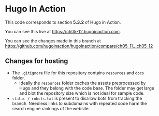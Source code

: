 Hugo In Action
===============

This code corresponds to section **5.3.2** of Hugo in Action.

You can see this live at https://ch05-12.hugoinaction.com.

You can see the changes made in this branch at https://github.com/hugoinaction/hugoinaction/compare/ch05-11...ch05-12

Changes for hosting
--------------------

* The `.gitignore` file for this repository contains `resources` and `docs` folder.
  * Ideally the `resources` folder caches the assets preprocessed by Hugo and they belong with the code base. The folder may get large and blot the repository size which is not ideal for sample code.
* `static / robots.txt` is present to disallow bots from tracking the branch. Needless links to subdomains with repeated code harm the search engine rankings of the website.

